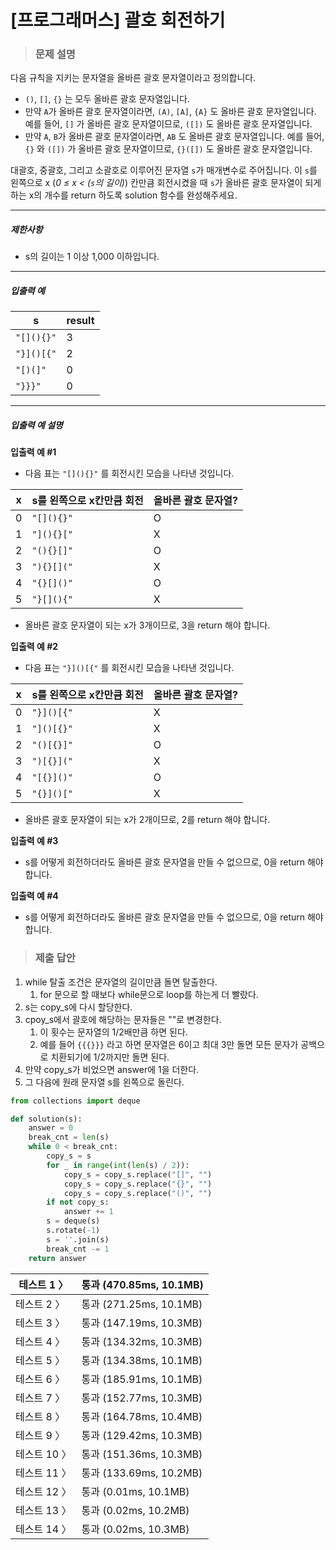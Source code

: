 # [프로그래머스] 괄호 회전하기

> ### 문제 설명

다음 규칙을 지키는 문자열을 올바른 괄호 문자열이라고 정의합니다.

- `()`, `[]`, `{}` 는 모두 올바른 괄호 문자열입니다.
- 만약 `A`가 올바른 괄호 문자열이라면, `(A)`, `[A]`, `{A}` 도 올바른 괄호 문자열입니다. 예를 들어, `[]` 가 올바른 괄호 문자열이므로, `([])` 도 올바른 괄호 문자열입니다.
- 만약 `A`, `B`가 올바른 괄호 문자열이라면, `AB` 도 올바른 괄호 문자열입니다. 예를 들어, `{}` 와 `([])` 가 올바른 괄호 문자열이므로, `{}([])` 도 올바른 괄호 문자열입니다.

대괄호, 중괄호, 그리고 소괄호로 이루어진 문자열 `s`가 매개변수로 주어집니다. 이 `s`를 왼쪽으로 x (*0 ≤ x < (`s`의 길이)*) 칸만큼 회전시켰을 때 `s`가 올바른 괄호 문자열이 되게 하는 x의 개수를 return 하도록 solution 함수를 완성해주세요.

------

##### 제한사항

- s의 길이는 1 이상 1,000 이하입니다.

------

##### 입출력 예

| s          | result |
| ---------- | ------ |
| `"[](){}"` | 3      |
| `"}]()[{"` | 2      |
| `"[)(]"`   | 0      |
| `"}}}"`    | 0      |

------

##### 입출력 예 설명

**입출력 예 #1**

- 다음 표는 `"[](){}"` 를 회전시킨 모습을 나타낸 것입니다.

| x    | s를 왼쪽으로 x칸만큼 회전 | 올바른 괄호 문자열? |
| ---- | ------------------------- | ------------------- |
| 0    | `"[](){}"`                | O                   |
| 1    | `"](){}["`                | X                   |
| 2    | `"(){}[]"`                | O                   |
| 3    | `"){}[]("`                | X                   |
| 4    | `"{}[]()"`                | O                   |
| 5    | `"}[](){"`                | X                   |

- 올바른 괄호 문자열이 되는 x가 3개이므로, 3을 return 해야 합니다.

**입출력 예 #2**

- 다음 표는 `"}]()[{"` 를 회전시킨 모습을 나타낸 것입니다.

| x    | s를 왼쪽으로 x칸만큼 회전 | 올바른 괄호 문자열? |
| ---- | ------------------------- | ------------------- |
| 0    | `"}]()[{"`                | X                   |
| 1    | `"]()[{}"`                | X                   |
| 2    | `"()[{}]"`                | O                   |
| 3    | `")[{}]("`                | X                   |
| 4    | `"[{}]()"`                | O                   |
| 5    | `"{}]()["`                | X                   |

- 올바른 괄호 문자열이 되는 x가 2개이므로, 2를 return 해야 합니다.

**입출력 예 #3**

- s를 어떻게 회전하더라도 올바른 괄호 문자열을 만들 수 없으므로, 0을 return 해야 합니다.

**입출력 예 #4**

- s를 어떻게 회전하더라도 올바른 괄호 문자열을 만들 수 없으므로, 0을 return 해야 합니다.

> ### 제출 답안

1. while 탈출 조건은 문자열의 길이만큼 돌면 탈출한다.
   1. for 문으로 할 때보다 while문으로 loop를 하는게 더 빨랐다.
2. s는 copy_s에 다시 할당한다.
3. cpoy_s에서 괄호에 해당하는 문자들은 ""로 변경한다.
   1. 이 횟수는 문자열의 1/2배만큼 하면 된다.
   2. 예를 들어 `{{{}}}` 라고 하면 문자열은 6이고 최대 3만 돌면 모든 문자가 공백으로 치환되기에 1/2까지만 돌면 된다.
4. 만약 copy_s가 비었으면 answer에 1을 더한다.
5. 그 다음에 원래 문자열 s를 왼쪽으로 돌린다.

```python
from collections import deque

def solution(s):
    answer = 0
    break_cnt = len(s)
    while 0 < break_cnt:
        copy_s = s
        for _ in range(int(len(s) / 2)):
            copy_s = copy_s.replace("[]", "")
            copy_s = copy_s.replace("{}", "")
            copy_s = copy_s.replace("()", "")
        if not copy_s:
            answer += 1
        s = deque(s)
        s.rotate(-1)
        s = ''.join(s)
        break_cnt -= 1
    return answer
```

| 테스트 1 〉  | 통과 (470.85ms, 10.1MB) |
| ------------ | ----------------------- |
| 테스트 2 〉  | 통과 (271.25ms, 10.1MB) |
| 테스트 3 〉  | 통과 (147.19ms, 10.3MB) |
| 테스트 4 〉  | 통과 (134.32ms, 10.3MB) |
| 테스트 5 〉  | 통과 (134.38ms, 10.1MB) |
| 테스트 6 〉  | 통과 (185.91ms, 10.1MB) |
| 테스트 7 〉  | 통과 (152.77ms, 10.3MB) |
| 테스트 8 〉  | 통과 (164.78ms, 10.4MB) |
| 테스트 9 〉  | 통과 (129.42ms, 10.3MB) |
| 테스트 10 〉 | 통과 (151.36ms, 10.3MB) |
| 테스트 11 〉 | 통과 (133.69ms, 10.2MB) |
| 테스트 12 〉 | 통과 (0.01ms, 10.1MB)   |
| 테스트 13 〉 | 통과 (0.02ms, 10.2MB)   |
| 테스트 14 〉 | 통과 (0.02ms, 10.3MB)   |